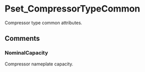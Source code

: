 # Pset_CompressorTypeCommon

Compressor type common attributes.


## Comments

### NominalCapacity

Compressor nameplate capacity.

